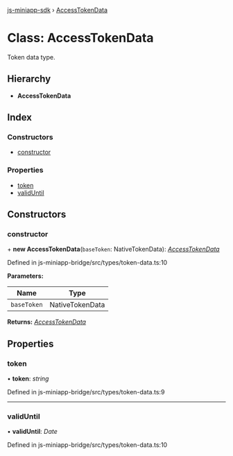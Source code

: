 [js-miniapp-sdk](../README.md) › [AccessTokenData](accesstokendata.md)

# Class: AccessTokenData

Token data type.

## Hierarchy

* **AccessTokenData**

## Index

### Constructors

* [constructor](accesstokendata.md#constructor)

### Properties

* [token](accesstokendata.md#token)
* [validUntil](accesstokendata.md#validuntil)

## Constructors

###  constructor

\+ **new AccessTokenData**(`baseToken`: NativeTokenData): *[AccessTokenData](accesstokendata.md)*

Defined in js-miniapp-bridge/src/types/token-data.ts:10

**Parameters:**

Name | Type |
------ | ------ |
`baseToken` | NativeTokenData |

**Returns:** *[AccessTokenData](accesstokendata.md)*

## Properties

###  token

• **token**: *string*

Defined in js-miniapp-bridge/src/types/token-data.ts:9

___

###  validUntil

• **validUntil**: *Date*

Defined in js-miniapp-bridge/src/types/token-data.ts:10

